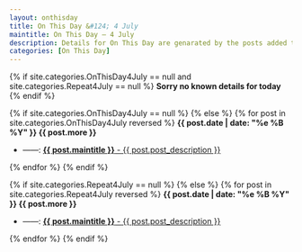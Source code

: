 ```yaml
---
layout: onthisday
title: On This Day &#124; 4 July
maintitle: On This Day — 4 July
description: Details for On This Day are genarated by the posts added to the website so the content is subject to changes/updates over time.
categories: [On This Day]
---
```


{% if site.categories.OnThisDay4July == null and site.categories.Repeat4July == null %}
<strong>Sorry no known details for today</strong>
{% endif %}

{% if site.categories.OnThisDay4July == null %}
{% else %}
{% for post in site.categories.OnThisDay4July reversed %}
<strong>{{ post.date | date: "%e %B %Y" }} {{ post.more }}</strong>
<ul>
<li> ——: <a href="{{ post.url }}"><strong>{{ post.maintitle }}</strong> - {{ post.post_description }}</a></li>
</ul>
{% endfor %}
{% endif %}

{% if site.categories.Repeat4July == null %}
{% else %}
{% for post in site.categories.Repeat4July reversed %}
<strong>{{ post.date | date: "%e %B %Y" }} {{ post.more }}</strong>
<ul>
<li> ——: <a href="{{ post.url }}"><strong>{{ post.maintitle }}</strong> - {{ post.post_description }}</a></li>
</ul>
{% endfor %}
{% endif %}
